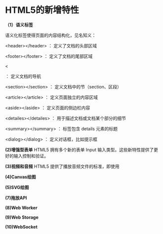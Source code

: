 # HTML5的新增特性

**（1）语义标签**

  语义化标签使得页面的内容结构化，见名知义：
  
  &lt;header&gt;&lt;/header&gt;      ： 定义了文档的头部区域
  
  &lt;footer&gt;&lt;/footer&gt;      ： 定义了文档的尾部区域
  
  &lt;<nav></nav>	                   ： 定义文档的导航
   
  &lt;section&gt;&lt;/section&gt;	   ： 定义文档中的节（section、区段）
 
  &lt;article&gt;&lt;/article&gt;	   ： 定义页面独立的内容区域
 
  &lt;aside&gt;&lt;/aside&gt;        ： 定义页面的侧边栏内容
  
  &lt;detailes&gt;&lt;/detailes&gt;	 ： 用于描述文档或文档某个部分的细节
  
  &lt;summary&gt;&lt;/summary&gt;    ： 标签包含 details 元素的标题
  
  &lt;dialog&gt;&lt;/dialog&gt;      ：	定义对话框，比如提示框
  
  
  
**(2)增强型表单**
  HTML5 拥有多个新的表单 Input 输入类型。这些新特性提供了更好的输入控制和验证。
  
**(3)视频和音频**
  HTML5 提供了播放音频文件的标准，即使用 <audio> 元素
  HTML5 规定了一种通过 video 元素来包含视频的标准方法。
  
**(4)Canvas绘图**


**(5)SVG绘图**

**(7)拖放API**

**(8)Web Worker**

**(9)Web Storage**

**(10)WebSocket**
